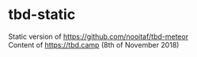 # tbd-static
Static version of https://github.com/nooitaf/tbd-meteor  
Content of https://tbd.camp (8th of November 2018)
